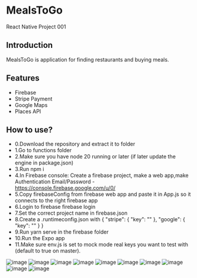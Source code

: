 # MealsToGo

React Native Project 001

## Introduction

MealsToGo is application for finding restaurants and buying meals.

## Features

- Firebase
- Stripe Payment
- Google Maps
- Places API

## How to use?

- 0.Download the repository and extract it to folder
- 1.Go to functions folder
- 2.Make sure you have node 20 running or later (if later update the engine in package.json)
- 3.Run npm i
- 4.In Firebase console: Create a firebase project, make a web app,make Authentication Email/Password - https://console.firebase.google.com/u/0/
- 5.Copy firebaseConfig from firebase web app and paste it in App.js so it connects to the right firebase app
- 6.Login to firebase firebase login
- 7.Set the correct project name in firebase.json
- 8.Create a .runtimeconfig.json with
  {
  "stripe": {
  "key": "<empty>"
  },
  "google": {
  "key": "<empty>"
  }
  }
- 9.Run yarn serve in the firebase folder
- 10.Run the Expo app
- 11.Make sure env.js is set to mock mode real keys you want to test with (default to true on master).

![image](MealsToGo/assets/images/Home_Favourites.png)
![image](MealsToGo/assets/images/Google_Maps.png)
![image](MealsToGo/assets/images/Stripe_Payment.png)
![image](MealsToGo/assets/images/Settings_Page.png)
![image](MealsToGo/assets/images/Home_non-authorized_users.png)
![image](MealsToGo/assets/images/Login.png)
![image](MealsToGo/assets/images/Register.png)
![image](MealsToGo/assets/images/Restaurant_Details.png)
![image](MealsToGo/assets/images/Favourites_Restaurants.png)
![image](MealsToGo/assets/images/Cart_Empty.png)

